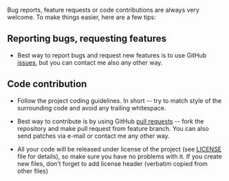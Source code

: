 Bug reports, feature requests or code contributions are always very welcome.
To make things easier, here are a few tips:

Reporting bugs, requesting features
-----------------------------------

*   Best way to report bugs and request new features is to use GitHub
    [issues](https://github.com/PolygonTek/BlueshiftEngine/issues), but you can contact me
    also any other way.

Code contribution
-----------------

*   Follow the project coding guidelines. In short -- try to match style of the
    surrounding code and avoid any trailing whitespace.

*   Best way to contribute is by using GitHub [pull requests](https://github.com/PolygonTek/BlueshiftEngine/pulls)
    -- fork the repository and make pull request from feature branch. You can
    also send patches via e-mail or contact me any other way.

*   All your code will be released under license of the project (see [LICENSE](LICENSE.md)
    file for details), so make sure you have no problems with it. If you create new files, don't forget to add
    license header (verbatim copied from other files)